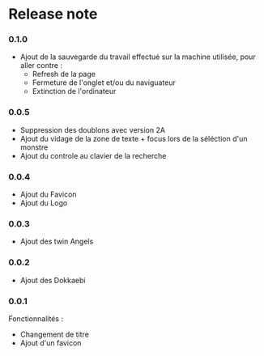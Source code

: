 # Release note

### 0.1.0

 - Ajout de la sauvegarde du travail effectué sur la machine utilisée, pour aller contre :
   - Refresh de la page
   - Fermeture de l'onglet et/ou du naviguateur
   - Extinction de l'ordinateur

### 0.0.5

 - Suppression des doublons avec version 2A
 - Ajout du vidage de la zone de texte + focus lors de la séléction d'un monstre
 - Ajout du controle au clavier de la recherche

### 0.0.4

- Ajout du Favicon
- Ajout du Logo

### 0.0.3

- Ajout des twin Angels

### 0.0.2

- Ajout des Dokkaebi

### 0.0.1

Fonctionnalités :
- Changement de titre
- Ajout d'un favicon
